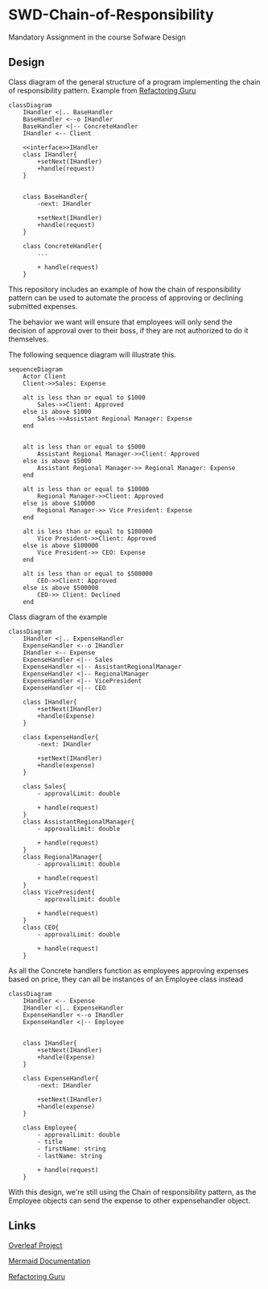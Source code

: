 # SWD-Chain-of-Responsibility
Mandatory Assignment in the course Sofware Design



## Design
Class diagram of the general structure of a program implementing the chain of responsibility pattern. Example from [Refactoring Guru](https://refactoring.guru/design-patterns/chain-of-responsibility)

```mermaid
classDiagram
    IHandler <|.. BaseHandler
    BaseHandler <--o IHandler
    BaseHandler <|-- ConcreteHandler
    IHandler <-- Client

    <<interface>>IHandler
    class IHandler{
        +setNext(IHandler)
        +handle(request)
    }
    

    class BaseHandler{
        -next: IHandler

        +setNext(IHandler)
        +handle(request)
    }

    class ConcreteHandler{
        ...

        + handle(request)
    }
```

This repository includes an example of how the chain of responsibility pattern can be used to automate the process of approving or declining submitted expenses. 

The behavior we want will ensure that employees will only send the decision of approval over to their boss, if they are not authorized to do it themselves.

The following sequence diagram will illustrate this.

```mermaid
sequenceDiagram
    Actor Client
    Client->>Sales: Expense

    alt is less than or equal to $1000
        Sales->>Client: Approved
    else is above $1000
        Sales->>Assistant Regional Manager: Expense
    end


    alt is less than or equal to $5000
        Assistant Regional Manager->>Client: Approved
    else is above $5000
        Assistant Regional Manager->> Regional Manager: Expense
    end

    alt is less than or equal to $10000
        Regional Manager->>Client: Approved
    else is above $10000
        Regional Manager->> Vice President: Expense
    end
    
    alt is less than or equal to $100000
        Vice President->>Client: Approved
    else is above $100000
        Vice President->> CEO: Expense
    end

    alt is less than or equal to $500000
        CEO->>Client: Approved
    else is above $500000
        CEO->> Client: Declined
    end
```

Class diagram of the example
```mermaid
classDiagram
    IHandler <|.. ExpenseHandler
    ExpenseHandler <--o IHandler
    IHandler <-- Expense
    ExpenseHandler <|-- Sales
    ExpenseHandler <|-- AssistantRegionalManager
    ExpenseHandler <|-- RegionalManager
    ExpenseHandler <|-- VicePresident
    ExpenseHandler <|-- CEO

    class IHandler{
        +setNext(IHandler)
        +handle(Expense)
    }

    class ExpenseHandler{
        -next: IHandler

        +setNext(IHandler)
        +handle(expense)
    }

    class Sales{
        - approvalLimit: double

        + handle(request)
    }
    class AssistantRegionalManager{
        - approvalLimit: double

        + handle(request)
    }
    class RegionalManager{
        - approvalLimit: double

        + handle(request)
    }
    class VicePresident{
        - approvalLimit: double

        + handle(request)
    }
    class CEO{
        - approvalLimit: double

        + handle(request)
    }
```

As all the Concrete handlers function as employees approving expenses based on price, they can all be instances of an Employee class instead


```mermaid
classDiagram
    IHandler <-- Expense
    IHandler <|.. ExpenseHandler
    ExpenseHandler <--o IHandler
    ExpenseHandler <|-- Employee
    

    class IHandler{
        +setNext(IHandler)
        +handle(Expense)
    }

    class ExpenseHandler{
        -next: IHandler

        +setNext(IHandler)
        +handle(expense)
    }

    class Employee{
        - approvalLimit: double
        - title
        - firstName: string
        - lastName: string

        + handle(request)
    }
```

With this design, we're still using the Chain of responsibility pattern, as the Employee objects can send the expense to other expensehandler object.



## Links
[Overleaf Project](https://www.overleaf.com/6841318976jnqgmtvpdhwb)

[Mermaid Documentation](https://mermaid-js.github.io/mermaid/#/)

[Refactoring Guru](https://refactoring.guru/design-patterns/chain-of-responsibility)
